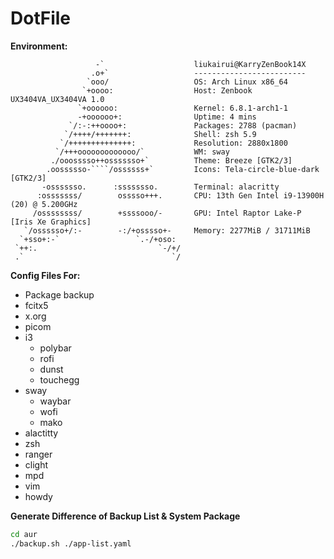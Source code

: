 # DotFile

**Environment:**

```
                   -`                    liukairui@KarryZenBook14X
                  .o+`                   -------------------------
                 `ooo/                   OS: Arch Linux x86_64
                `+oooo:                  Host: Zenbook UX3404VA_UX3404VA 1.0
               `+oooooo:                 Kernel: 6.8.1-arch1-1
               -+oooooo+:                Uptime: 4 mins
             `/:-:++oooo+:               Packages: 2788 (pacman)
            `/++++/+++++++:              Shell: zsh 5.9
           `/++++++++++++++:             Resolution: 2880x1800
          `/+++ooooooooooooo/`           WM: sway
         ./ooosssso++osssssso+`          Theme: Breeze [GTK2/3]
        .oossssso-````/ossssss+`         Icons: Tela-circle-blue-dark [GTK2/3]
       -osssssso.      :ssssssso.        Terminal: alacritty
      :osssssss/        osssso+++.       CPU: 13th Gen Intel i9-13900H (20) @ 5.200GHz
     /ossssssss/        +ssssooo/-       GPU: Intel Raptor Lake-P [Iris Xe Graphics]
   `/ossssso+/:-        -:/+osssso+-     Memory: 2277MiB / 31711MiB
  `+sso+:-`                 `.-/+oso:
 `++:.                           `-/+/
 .`                                 `/
```

**Config Files For:**

- Package backup
- fcitx5
- x.org
- picom
- i3
  - polybar
  - rofi
  - dunst
  - touchegg
- sway
  - waybar
  - wofi
  - mako
- alactitty
- zsh
- ranger
- clight
- mpd
- vim
- howdy

**Generate Difference of Backup List & System Package**

```bash
cd aur
./backup.sh ./app-list.yaml
```


